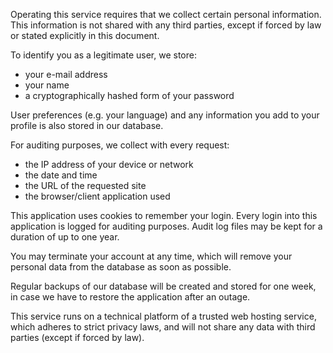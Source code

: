 Operating this service requires that we collect certain personal information. This information is not shared with any third parties, except if forced by law or stated explicitly in this document.

To identify you as a legitimate user, we store:

* your e-mail address
* your name
* a cryptographically hashed form of your password

User preferences (e.g. your language) and any information you add to your profile is also stored in our database.

For auditing purposes, we collect with every request:

* the IP address of your device or network
* the date and time
* the URL of the requested site
* the browser/client application used

This application uses cookies to remember your login. Every login into this application is logged for auditing purposes.
Audit log files may be kept for a duration of up to one year.

You may terminate your account at any time, which will remove your personal data from the database as soon as possible.

Regular backups of our database will be created and stored for one week, in case we have to restore the application after an outage.

This service runs on a technical platform of a trusted web hosting service, which adheres to strict privacy laws, and will not share any data with third parties (except if forced by law).
